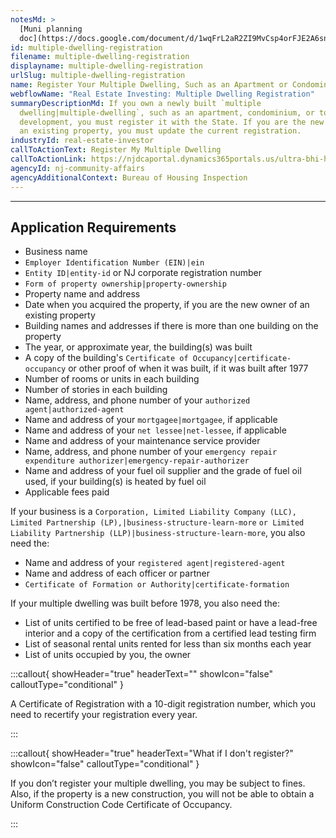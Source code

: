 ```yaml
---
notesMd: >
  [Muni planning
  doc](https://docs.google.com/document/d/1wqFrL2aR2ZI9MvCsp4orFJE2A6sn_oa5YOFQoW2uKYE/edit?usp=sharing)
id: multiple-dwelling-registration
filename: multiple-dwelling-registration
displayname: multiple-dwelling-registration
urlSlug: multiple-dwelling-registration
name: Register Your Multiple Dwelling, Such as an Apartment or Condominium Complex
webflowName: "Real Estate Investing: Multiple Dwelling Registration"
summaryDescriptionMd: If you own a newly built `multiple
  dwelling|multiple-dwelling`, such as an apartment, condominium, or townhouse
  development, you must register it with the State. If you are the new owner of
  an existing property, you must update the current registration.
industryId: real-estate-investor
callToActionText: Register My Multiple Dwelling
callToActionLink: https://njdcaportal.dynamics365portals.us/ultra-bhi-home/
agencyId: nj-community-affairs
agencyAdditionalContext: Bureau of Housing Inspection
---
```

- - -

## Application Requirements

* Business name
*  `Employer Identification Number (EIN)|ein` 
*  `Entity ID|entity-id` or NJ corporate registration number
*  `Form of property ownership|property-ownership` 
* Property name and address
* Date when you acquired the property, if you are the new owner of an existing property
* Building names and addresses if there is more than one building on the property
* The year, or approximate year, the building(s) was built
* A copy of the building's `Certificate of Occupancy|certificate-occupancy` or other proof of when it was built, if it was built after 1977
* Number of rooms or units in each building
* Number of stories in each building
* Name, address, and phone number of your `authorized agent|authorized-agent` 
* Name and address of your `mortgagee|mortgagee`, if applicable
* Name and address of your `net lessee|net-lessee`, if applicable
* Name and address of your maintenance service provider
* Name, address, and phone number of your `emergency repair expenditure authorizer|emergency-repair-authorizer` 
* Name and address of your fuel oil supplier and the grade of fuel oil used, if your building(s) is heated by fuel oil
* Applicable fees paid

If your business is a `Corporation, Limited Liability Company (LLC), Limited Partnership (LP),|business-structure-learn-more` `or Limited Liability Partnership (LLP)|business-structure-learn-more`, you also need the:

* Name and address of your `registered agent|registered-agent` 
* Name and address of each officer or partner
*  `Certificate of Formation or Authority|certificate-formation` 

If your multiple dwelling was built before 1978, you also need the:

* List of units certified to be free of lead-based paint or have a lead-free interior and a copy of the certification from a certified lead testing firm
* List of seasonal rental units rented for less than six months each year
* List of units occupied by you, the owner

:::callout{ showHeader="true" headerText="" showIcon="false" calloutType="conditional" }

A Certificate of Registration with a 10-digit registration number, which you need to recertify your registration every year.

:::

:::callout{ showHeader="true" headerText="What if I don't register?" showIcon="false" calloutType="conditional" }

If you don’t register your multiple dwelling, you may be subject to fines. Also, if the property is a new construction, you will not be able to obtain a Uniform Construction Code Certificate of Occupancy.

:::